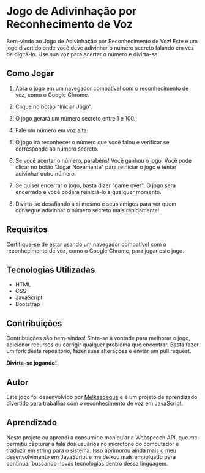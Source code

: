 # Jogo de Adivinhação por Reconhecimento de Voz

Bem-vindo ao Jogo de Adivinhação por Reconhecimento de Voz! Este é um jogo divertido onde você deve adivinhar o número secreto falando em vez de digitá-lo. Use sua voz para acertar o número e divirta-se!

## Como Jogar

1. Abra o jogo em um navegador compatível com o reconhecimento de voz, como o Google Chrome.

2. Clique no botão "Iniciar Jogo".

3. O jogo gerará um número secreto entre 1 e 100.

4. Fale um número em voz alta.

5. O jogo irá reconhecer o número que você falou e verificar se corresponde ao número secreto.

6. Se você acertar o número, parabéns! Você ganhou o jogo. Você pode clicar no botão "Jogar Novamente" para reiniciar o jogo e tentar adivinhar outro número.

7. Se quiser encerrar o jogo, basta dizer "game over". O jogo será encerrado e você poderá reiniciá-lo a qualquer momento.

8. Divirta-se desafiando a si mesmo e seus amigos para ver quem consegue adivinhar o número secreto mais rapidamente!

## Requisitos

Certifique-se de estar usando um navegador compatível com o reconhecimento de voz, como o Google Chrome, para jogar este jogo.

## Tecnologias Utilizadas

- HTML
- CSS
- JavaScript
- Bootstrap

## Contribuições

Contribuições são bem-vindas! Sinta-se à vontade para melhorar o jogo, adicionar recursos ou corrigir qualquer problema que encontrar. Basta fazer um fork deste repositório, fazer suas alterações e enviar um pull request.

**Divirta-se jogando!**

## Autor

Este jogo foi desenvolvido por [Melksedeque](https://github.com/Melksedeque/) e é um projeto de aprendizado divertido para trabalhar com o reconhecimento de voz em JavaScript.

## Aprendizado

Neste projeto eu aprendi a consumir e manipular a Webspeech API, que me permitiu capturar a fala dos usuários no microfone do computador e traduzir em string para o sistema. Isso aprimorou ainda mais o meu desenvolvimento em JavaScript e me deixou mais empolgado para continuar buscando novas tecnologias dentro dessa linguagem.
